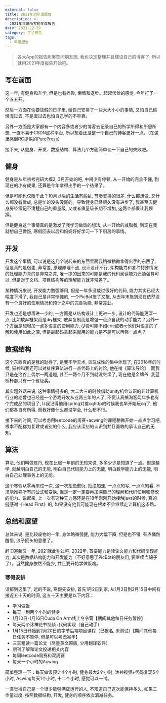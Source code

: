 ```yaml
---
external: false
title: 2021年的年度报告
description: >-
  2021年年底所写的年度报告
date: 2021-12-29
category: 生活感受
tags:
  - 年度报告
---
```


> 各大App的报告刷屏空间朋友圈, 我也决定整理并且建设自己的博客了, 所以就用2021年度报告开始吧。

## 写在前面

这一年, 有健身和升学, 但是也有挫败, 懒惰和退步。起起伏伏的感觉, 今年打了一个五五开。

然后一方面在快要放假的日子里, 给自己安排了一些大大小小的事情, 又怕自己偷懒混过去, 不是混过去也怕自己学的不牢靠。

另外一方面是大家都有一个内容多或者少的博客去记录自己的所学所得和所思所想, 一直不喜于CSDN这种平台, 所以想着还是整一个自己的博客更好一点。（在这里感谢RC提供的[PurePress](https://github.com/verilab/purepress)）

接下来, 从健身、开发、数据结构、算法几个方面简单谈一下自己的失败吧。

## 健身

健身是从年初考完研大概2, 3月开始的吧, 中间少有停顿, 从一开始的完全不懂, 到现在的小有成果, 还算是今年拿得出手的一个结果了。

但是可能也仅限于此？10月以后的生活有些乱, 节奏安排的很差, 什么都想做, 又什么都没有做成, 总是忙的没头没尾的。导致健身已经很久没有进步了, 我甚至去健身房经常记不清楚自己的重量级, 又或者重量级长期不增加, 这两个都很让我烦躁。

但是健身这个事情真的是激发了我学习做饭的想法, 从一开始的减脂餐, 到现在我就想自己做饭, 寒假回去以后和妈妈好好学习一下下厨房的事情。

## 开发

开发这个事情, 可以说是这几个说起来的东西里面我稍微稍微拿得出手的东西了, 但是真的是很差, 非常差, 原理原理不通, 设计设计不行, 架构能力和各种特殊情况的处理能力真的是非常之差, 唯一提的出来的可能是我的代码阅读能力还勉强算可以, 但是对于文档、项目结构等的理解能力就非常差了。

某种情况来说, 开发能力勉强够用, 但是一年多没敲过很好的代码, 能力其实已经大幅度下滑了, 我自己是非常惭愧的, 一个PicBot拖了又拖, 从去年末拖到现在依然没有一个良好的使用情况和预计之中的完善功能, 非常差劲。

开发也还是想再进一步的, 一方面是从结构设计上更进一步, 设计的代码能更深一点, 比如放弃框架而是diy框架, 放弃复制而是增强一点点自我的动手能力？另外一个方面是想增加一点多语言的使用能力, 尽管可能不如eric或者rc他们对语言的了解和使用如此之深, 但是最起码拿起来就用的能力是不是可以再强一点点？

## 数据结构

这个东西真的是我的耻辱了, 是我不学无术, 贪玩成性的集中体现了, 在2018年的时候, 猫神和我还可以对排序算法进行一点代码上的讨论, 他在啃《算法导论》, 而我只是在洛谷上偶尔一两道题, 甚至一两个月不到就没继续了, 现在他是金牌爷, 我蓝桥杯都只有一个省级奖。

其实题外话来说, 这种事情挺多的, 大二大三的时候借助unity机会认识的非计算机行业的老曾也已经是一个游戏开发从业两三年的人了, 不慌认真搞淘客两年多也有个完成品的项目了, lz我记得他用spring对接cqhttp的时候我也早开始玩cq了, 他们都各自有所得, 而我好像什么都没学会, 什么都不行。

接下来的时间, 可以考虑用leetcode的周赛+acwing的课程稍微开始一点点学习吧, 根本不配称为复建或者别的什么, 我应该深刻的认识到并且勇敢的承认自己的无知。

## 算法

算法, 他们叫做炼丹, 现在比起一年前的无知来说, 多多少少是知道了一点。但是越学, 就越明白自己的无能, 明白自己代码能力上的无能, 明白数学能力上的无能, 明白自己处理事务上的无能。

这个寒假从零再来过一次, 这一次拒绝敷衍, 拒绝加速, 一点点的写, 一点点的看, 不求能推导所有的公式和变换, 但是一定一定要再加深自己的理解和代码使用和修改的能力。说起来, 上一次有这种无力感还是在18年刚刚开始接触java的时候, 真的挺感谢《Head First》的, 如果没有他我可能现在根本不会继续走计算机这条路。

## 总结和展望

总体来说, 是比较废物的一年, 身体略微强健, 能力大幅下降, 但是也不错, 有点幡然醒悟, 浪子回头的意思了。

辞旧迎新又一年, 2021就此别过吧, 2022年, 首要能力是读论文能力和代码复现能力, 其次是数据结构能力和开发能力（不好意思了PicBot的朋友们, 要继续当鸽子了）。当然健身依然不能少, 并且要开始学做饭咯。

### 寒假安排

话都到这里了, 远的不说, 寒假先安排, 首先1月2日到家, 从1月3日到2月15日中间有接近五十天的时间, 这五十天主要是以下内容：

- 学习做饭
- 每天一到两个小时的健身
- 1月10日-1月16日Cuda On Arm线上冬令营【期间其他每日任务暂停】
- 每天两个沐神花书视频+代码实现（自己动手）
- 1月15日开始到2月20日的字节后端项目课程（已报名, 未测试）【期间其他每日任务不暂停, 但是可以考虑减半】
- 三天粗读一篇论文（尽量英文原版, 少用翻译软件）
- 期刊了解和论文投递相关内容
- 每周leetcode周赛和双周赛
- 每天一个小时的Acwing

简单整理一下：每天做饭预计4个小时, 健身最大2个小时, 沐神视频+代码复现5个小时, Acwing每天1个小时, 十二个小时, 感觉可以一试。

一直觉得自己是一个很少能够满载运行的人, 不知道自己这次能保持多久, 如果工作量过度, 按照数据结构, 开发, 健身的顺序依次消减任务。
